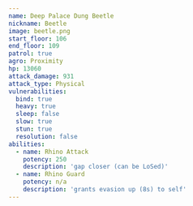 ```yaml
---
name: Deep Palace Dung Beetle
nickname: Beetle
image: beetle.png
start_floor: 106
end_floor: 109
patrol: true
agro: Proximity
hp: 13060
attack_damage: 931
attack_type: Physical
vulnerabilities:
  bind: true
  heavy: true
  sleep: false
  slow: true
  stun: true
  resolution: false
abilities:
  - name: Rhino Attack
    potency: 250
    description: 'gap closer (can be LoSed)'
  - name: Rhino Guard
    potency: n/a
    description: 'grants evasion up (8s) to self'
---
```

